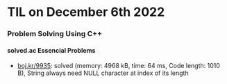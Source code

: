# **TIL on December 6th 2022**
### Problem Solving Using C++
#### solved.ac Essencial Problems
- [boj.kr/9935](../../../Problem%20Solving/boj/solvedac/9935-12-06-2022.cpp): solved (memory: 4968 kB, time: 64 ms, Code length: 1010 B), String always need NULL character at index of its length